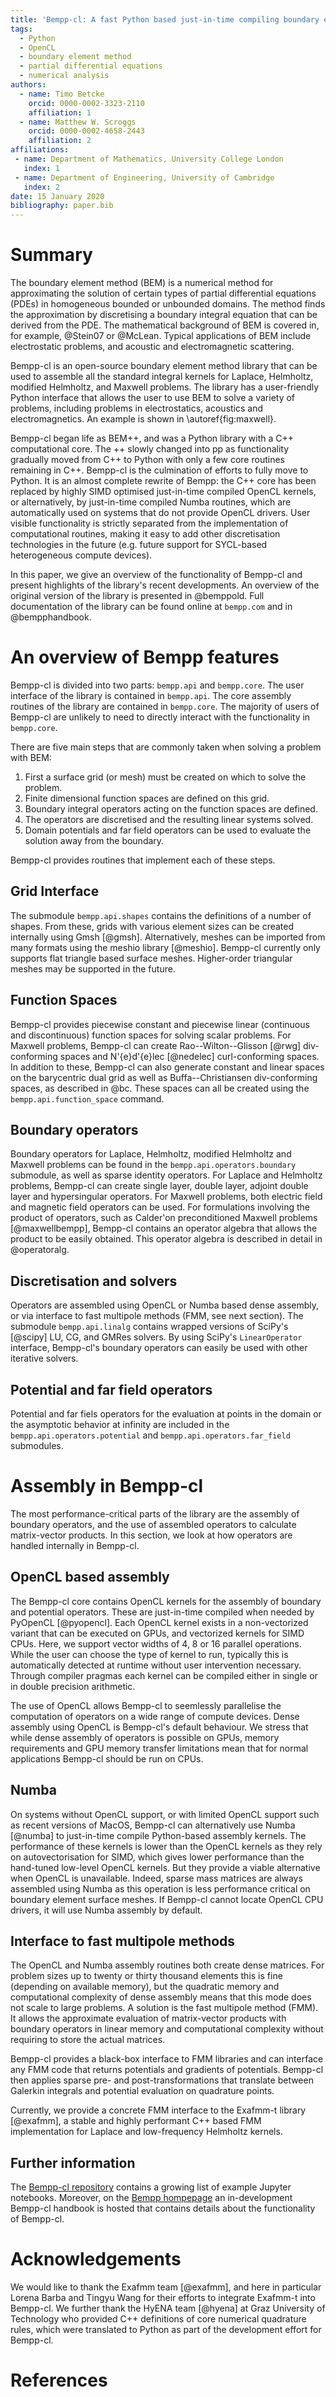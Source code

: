 ```yaml
---
title: 'Bempp-cl: A fast Python based just-in-time compiling boundary element library. '
tags:
  - Python
  - OpenCL
  - boundary element method
  - partial differential equations
  - numerical analysis
authors:
  - name: Timo Betcke
    orcid: 0000-0002-3323-2110
    affiliation: 1
  - name: Matthew W. Scroggs
    orcid: 0000-0002-4658-2443
    affiliation: 2
affiliations:
 - name: Department of Mathematics, University College London
   index: 1
 - name: Department of Engineering, University of Cambridge
   index: 2
date: 15 January 2020
bibliography: paper.bib
---
```


# Summary

The boundary element method (BEM) is a numerical method for approximating the solution of certain types of partial differential equations (PDEs) in homogeneous bounded or unbounded domains.
The method finds the approximation by discretising a boundary integral equation that can be derived from the PDE. The mathematical
background of BEM is covered in, for example, @Stein07 or @McLean. Typical applications of BEM include electrostatic problems, and acoustic and electromagnetic scattering.

Bempp-cl is an open-source boundary element method library that can be used to assemble all the standard integral kernels for
Laplace, Helmholtz, modified Helmholtz, and Maxwell problems. The library has a user-friendly Python interface that allows the
user to use BEM to solve a variety of problems, including problems in electrostatics, acoustics and electromagnetics. An example is shown in \autoref{fig:maxwell}.

Bempp-cl began life as BEM++, and was a Python library with a C++ computational core. The ++ slowly changed into pp as
functionality gradually moved from C++ to Python with only a few core routines remaining in C++. Bempp-cl is the culmination of efforts to fully move to Python. It is an almost complete rewrite of Bempp: the C++ core has been replaced by highly SIMD optimised just-in-time compiled OpenCL kernels, or alternatively, by just-in-time compiled Numba routines, which are automatically used on systems that do not provide OpenCL drivers. User visible functionality is strictly separated from the implementation of computational routines, making it easy to add other discretisation technologies in the future (e.g. future support for SYCL-based heterogeneous compute devices).

In this paper, we give an overview of the functionality of Bempp-cl and present highlights of the library's recent developments.
An overview of the original version of the library is presented in @bemppold. Full documentation of the library can be found
online at ``bempp.com`` and in @bempphandbook.

# An overview of Bempp features

Bempp-cl is divided into two parts: `bempp.api` and `bempp.core`.
The user interface of the library is contained in `bempp.api`.
The core assembly routines of the library are contained in `bempp.core`. The majority of users of Bempp-cl are unlikely to need
to directly interact with the functionality in `bempp.core`.

There are five main steps that are commonly taken when solving a problem with BEM:

1. First a surface grid (or mesh) must be created on which to solve the problem.
2. Finite dimensional function spaces are defined on this grid.
3. Boundary integral operators acting on the function spaces are defined.
4. The operators are discretised and the resulting linear systems solved.
5. Domain potentials and far field operators can be used to evaluate the solution away from the boundary.

Bempp-cl provides routines that implement each of these steps.

## Grid Interface
The submodule `bempp.api.shapes` contains the definitions of a number of shapes. From these, grids with various element
sizes can be created internally using Gmsh [@gmsh]. Alternatively, meshes can be imported from many formats using the
meshio library [@meshio]. Bempp-cl currently only supports flat triangle based surface meshes. Higher-order triangular meshes may be supported
in the future.

## Function Spaces
Bempp-cl provides piecewise constant and piecewise linear (continuous and discontinuous) function spaces for solving scalar problems.
For Maxwell problems, Bempp-cl can create Rao--Wilton--Glisson [@rwg] div-conforming spaces and
N\'{e}d\'{e}lec [@nedelec] curl-conforming spaces. In addition to these, Bempp-cl can also generate constant and linear spaces on the
barycentric dual grid as well as Buffa--Christiansen div-conforming spaces, as described in @bc. These spaces can all be
created using the `bempp.api.function_space` command.

## Boundary operators
Boundary operators for Laplace, Helmholtz, modified Helmholtz and Maxwell problems can be found in the `bempp.api.operators.boundary`
submodule, as well as sparse identity operators. For Laplace and Helmholtz problems, Bempp-cl can create single layer, double layer,
adjoint double layer and hypersingular operators. For Maxwell problems, both electric field and magnetic field operators can be used.
For formulations involving the product of operators, such as Calder\'on preconditioned Maxwell problems [@maxwellbempp], Bempp-cl
contains an operator algebra that allows the product to be easily obtained. This operator algebra is described in detail in @operatoralg.

## Discretisation and solvers
Operators are assembled using OpenCL or Numba based dense assembly, or via interface to fast multipole methods (FMM, see next section). The submodule `bempp.api.linalg` contains wrapped versions of SciPy's [@scipy] LU, CG, and GMRes solvers. By using SciPy's `LinearOperator`
interface, Bempp-cl's boundary operators can easily be used with other iterative solvers.

## Potential and far field operators
Potential and far fiels operators for the evaluation at points in the domain or the asymptotic behavior at infinity are included in the `bempp.api.operators.potential` and `bempp.api.operators.far_field` submodules. 

# Assembly in Bempp-cl
The most performance-critical parts of the library are the assembly of boundary operators, and the use of assembled operators to calculate matrix-vector
products. In this section, we look at how operators are handled internally in Bempp-cl.

## OpenCL based assembly
The Bempp-cl core contains OpenCL kernels for the assembly of boundary and potential operators. These are just-in-time compiled when needed by
PyOpenCL [@pyopencl]. Each OpenCL kernel exists in a non-vectorized variant that can be executed on GPUs, and vectorized kernels for SIMD CPUs. Here, we support vector widths of 4, 8 or 16 parallel operations. While the user can choose the type of kernel to run, typically this is automatically detected at runtime without user intervention necessary. Through compiler pragmas each kernel can be compiled either in single or in double precision arithmetic.

The use of OpenCL allows Bempp-cl to seemlessly parallelise the computation of operators on a wide range of compute devices.
Dense assembly using OpenCL is Bempp-cl's default behaviour. We stress that while dense assembly of operators is possible on GPUs, memory requirements and GPU memory transfer limitations mean that for normal applications Bempp-cl should be run on CPUs.

## Numba
On systems without OpenCL support, or with limited OpenCL support such as recent versions of MacOS, Bempp-cl can alternatively use Numba [@numba]
to just-in-time compile Python-based assembly kernels. The performance of these kernels is lower than the OpenCL kernels as they rely on autovectorisation for SIMD, which gives lower performance than the hand-tuned low-level OpenCL kernels. But they provide a viable alternative when OpenCL is unavailable. Indeed, sparse mass matrices are always assembled using Numba as this operation is less performance critical on boundary element surface meshes. If Bempp-cl cannot locate OpenCL CPU drivers, it will use Numba assembly by default. 

## Interface to fast multipole methods
The OpenCL and Numba assembly routines both create dense matrices. For problem sizes up to twenty or thirty thousand elements this is fine (depending on available memory), but the quadratic memory and computational complexity of dense assembly means that this mode does not scale to large problems. A solution is the fast multipole method (FMM). It allows the approximate evaluation of matrix-vector products with boundary operators in linear memory and computational complexity without requiring to store the actual matrices.

Bempp-cl provides a black-box interface to FMM libraries and can interface any FMM code that returns potentials and gradients of potentials. Bempp-cl then applies sparse pre- and post-transformations that translate between Galerkin integrals and potential evaluation on quadrature points.

Currently, we provide a concrete FMM interface to the Exafmm-t library [@exafmm], a stable and highly performant C++ based FMM implementation for Laplace and low-frequency Helmholtz kernels. 

## Further information

The [Bempp-cl repository](https://github.com/bempp/bempp-cl) contains a growing list of example Jupyter notebooks. Moreover, on the [Bempp hompepage](https://bempp.com) an in-development Bempp-cl handbook is hosted that contains details about the functionality of Bempp-cl.

# Acknowledgements
We would like to thank the Exafmm team [@exafmm], and here in particular Lorena Barba and Tingyu Wang for their efforts to integrate Exafmm-t into Bempp-cl. We further thank the HyENA team [@hyena] at Graz University of Technology who provided C++ definitions of core numerical quadrature rules, which were translated to Python as part of the development effort for Bempp-cl.
    
# References
